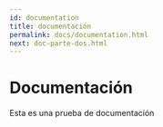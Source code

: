 ```yaml
---
id: documentation
title: documentación
permalink: docs/documentation.html
next: doc-parte-dos.html
---
```

# Documentación
Esta es una prueba de documentación
